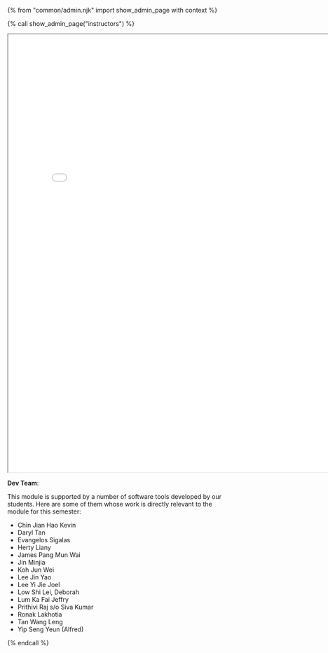 {% from "common/admin.njk" import show_admin_page with context %}

{% call show_admin_page("instructors") %}
<div id="main">

<iframe src="{{ instructors_page }}" width="800" height="1000" ></iframe>

**Dev Team**:

This module is supported by a number of software tools developed by our students. Here are some of them whose work is directly relevant to the module for this semester:

* Chin Jian Hao Kevin
* Daryl Tan
* Evangelos Sigalas
* Herty Liany
* James Pang Mun Wai
* Jin Minjia
* Koh Jun Wei
* Lee Jin Yao
* Lee Yi Jie Joel
* Low Shi Lei, Deborah
* Lum Ka Fai Jeffry
* Prithivi Raj s/o Siva Kumar
* Ronak Lakhotia
* Tan Wang Leng
* Yip Seng Yeun (Alfred)

</div>

{% endcall %}
